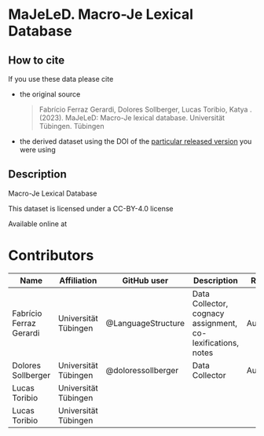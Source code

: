 # MaJeLeD. Macro-Je Lexical Database

## How to cite

If you use these data please cite
- the original source
  > Fabrício Ferraz Gerardi, Dolores Sollberger, Lucas Toribio, Katya . (2023). MaJeLeD: Macro-Je lexical database. Universität Tübingen. Tübingen
- the derived dataset using the DOI of the [particular released version](../../releases/) you were using

## Description


Macro-Je Lexical Database

This dataset is licensed under a CC-BY-4.0 license

Available online at 








# Contributors

Name | Affiliation | GitHub user | Description | Role
--- | --- | --- | --- | ---
Fabrício Ferraz Gerardi | Universität Tübingen | @LanguageStructure | Data Collector, cognacy assignment, co-lexifications, notes | Author
Dolores Sollberger | Universität Tübingen | @doloressollberger | Data Collector  | Author
Lucas Toribio | Universität Tübingen |  |  | 
Lucas Toribio | Universität Tübingen |  |  | 
